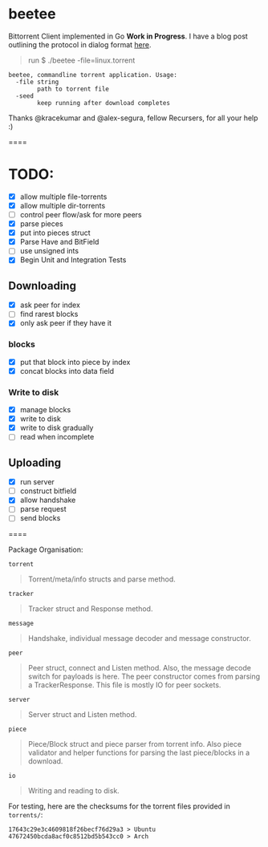 # beetee

Bittorrent Client implemented in Go **Work in Progress**. I have a blog post outlining the protocol in dialog format [here](http://another.workingagenda.com/blog/post/d1alog/).

> run $ ./beetee -file=linux.torrent

    beetee, commandline torrent application. Usage:
      -file string
            path to torrent file
      -seed
            keep running after download completes

Thanks @kracekumar and @alex-segura, fellow Recursers, for all your help :)

====

# TODO:

- [x] allow multiple file-torrents
- [x] allow multiple dir-torrents
- [ ] control peer flow/ask for more peers
- [x] parse pieces
- [x] put into pieces struct
- [x] Parse Have and BitField
- [ ] use unsigned ints
- [x] Begin Unit and Integration Tests

## Downloading

- [x] ask peer for index
- [ ] find rarest blocks
- [x] only ask peer if they have it

### blocks

- [x] put that block into piece by index
- [x] concat blocks into data field

### Write to disk

- [x] manage blocks
- [x] write to disk
- [x] write to disk gradually
- [ ] read when incomplete

## Uploading

- [x] run server
- [ ] construct bitfield
- [x] allow handshake
- [ ] parse request
- [ ] send blocks

====

Package Organisation:

`torrent`

> Torrent/meta/info structs and parse method.


`tracker`

> Tracker struct and Response method.

`message`

> Handshake, individual message decoder and message constructor.

`peer`

> Peer struct, connect and Listen method. Also, the message decode switch for payloads is here. The peer constructor comes from parsing a TrackerResponse. This file is mostly IO for peer sockets.

`server`

> Server struct and Listen method.

`piece`

> Piece/Block struct and piece parser from torrent info. Also piece validator and helper functions for parsing the last piece/blocks in a download.

`io`

> Writing and reading to disk.


For testing, here are the checksums for the torrent files provided in `torrents/`:

    17643c29e3c4609818f26becf76d29a3 > Ubuntu
    47672450bcda8acf0c8512bd5b543cc0 > Arch
